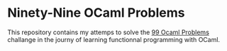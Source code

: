 # Ninety-Nine OCaml Problems

This repository contains my attemps to solve the [99 Ocaml Problems](https://ocaml.org/exercises)
challange in the journy of learning functionnal programming with OCaml.

